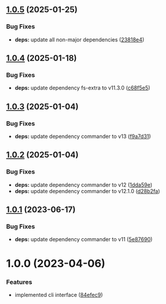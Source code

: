## [1.0.5](https://github.com/HiromiShikata/put-filepath-as-comment/compare/v1.0.4...v1.0.5) (2025-01-25)


### Bug Fixes

* **deps:** update all non-major dependencies ([23818e4](https://github.com/HiromiShikata/put-filepath-as-comment/commit/23818e412ae97afcd6ccbfa1333e9a633b4aacec))

## [1.0.4](https://github.com/HiromiShikata/put-filepath-as-comment/compare/v1.0.3...v1.0.4) (2025-01-18)


### Bug Fixes

* **deps:** update dependency fs-extra to v11.3.0 ([c68f5e5](https://github.com/HiromiShikata/put-filepath-as-comment/commit/c68f5e5fc9c5d5589d8dbbe8d8848cf3cd666a91))

## [1.0.3](https://github.com/HiromiShikata/put-filepath-as-comment/compare/v1.0.2...v1.0.3) (2025-01-04)


### Bug Fixes

* **deps:** update dependency commander to v13 ([f9a7d31](https://github.com/HiromiShikata/put-filepath-as-comment/commit/f9a7d313b35da55175c58cd20df9c0f0acc4bfc1))

## [1.0.2](https://github.com/HiromiShikata/put-filepath-as-comment/compare/v1.0.1...v1.0.2) (2025-01-04)


### Bug Fixes

* **deps:** update dependency commander to v12 ([1dda59e](https://github.com/HiromiShikata/put-filepath-as-comment/commit/1dda59ed1d7078852974a8ee3d8ce2044a910aaf))
* **deps:** update dependency commander to v12.1.0 ([d28b2fa](https://github.com/HiromiShikata/put-filepath-as-comment/commit/d28b2fa1d85d00df8005322d84dba5cb29e9d3ae))

## [1.0.1](https://github.com/HiromiShikata/put-filepath-as-comment/compare/v1.0.0...v1.0.1) (2023-06-17)


### Bug Fixes

* **deps:** update dependency commander to v11 ([5e87690](https://github.com/HiromiShikata/put-filepath-as-comment/commit/5e87690a0bc23666af1fa764e6734c8190038a66))

# 1.0.0 (2023-04-06)


### Features

* implemented cli interface ([84efec9](https://github.com/HiromiShikata/put-filepath-as-comment/commit/84efec95ab569ccd5152be4c10b207d2f6d4c8e3))
